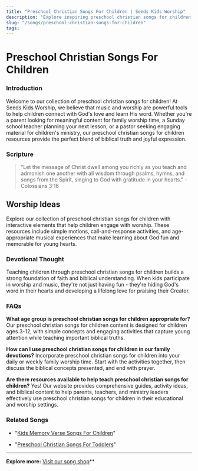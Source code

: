 ```yaml
---
title: "Preschool Christian Songs For Children | Seeds Kids Worship"
description: "Explore inspiring preschool christian songs for children for children's worship and faith development. Biblical music resources for families and ministry."
slug: "/songs/preschool-christian-songs-for-children"
tags:
---
```


# Preschool Christian Songs For Children

### Introduction

Welcome to our collection of preschool christian songs for children! At Seeds Kids Worship, we believe that music and worship are powerful tools to help children connect with God's love and learn His word. Whether you're a parent looking for meaningful content for family worship time, a Sunday school teacher planning your next lesson, or a pastor seeking engaging material for children's ministry, our preschool christian songs for children resources provide the perfect blend of biblical truth and joyful expression.

### Scripture

> "Let the message of Christ dwell among you richly as you teach and admonish one another with all wisdom through psalms, hymns, and songs from the Spirit, singing to God with gratitude in your hearts." - Colossians 3:16

## Worship Ideas

Explore our collection of preschool christian songs for children with interactive elements that help children engage with worship. These resources include simple motions, call-and-response activities, and age-appropriate musical experiences that make learning about God fun and memorable for young hearts.

### Devotional Thought

Teaching children through preschool christian songs for children builds a strong foundation of faith and biblical understanding. When kids participate in worship and music, they're not just having fun - they're hiding God's word in their hearts and developing a lifelong love for praising their Creator.

### FAQs

**What age group is preschool christian songs for children appropriate for?**
Our preschool christian songs for children content is designed for children ages 3-12, with simple concepts and engaging activities that capture young attention while teaching important biblical truths.

**How can I use preschool christian songs for children in our family devotions?**
Incorporate preschool christian songs for children into your daily or weekly family worship time. Start with the activities together, then discuss the biblical concepts presented, and end with prayer.

**Are there resources available to help teach preschool christian songs for children?**
Yes! Our website provides comprehensive guides, activity ideas, and biblical content to help parents, teachers, and ministry leaders effectively use preschool christian songs for children in their educational and worship settings.

### Related Songs

- "[Kids Memory Verse Songs For Children](/songs/kids-memory-verse-songs-for-children/)"

- "[Preschool Christian Songs For Toddlers](/songs/preschool-christian-songs-for-toddlers/)"

---

**Explore more:** [Visit our song shop](https://seedskidsworship.com/shop)**

<!-- Schema Markup -->
<script type="application/ld+json">
{
  "@context": "https://schema.org",
  "@type": "MusicRecording",
  "name": "Preschool Christian Songs For Children",
  "byArtist": {
    "@type": "MusicGroup",
    "name": "Seeds Kids Worship"
  },
  "isFamilyFriendly": true,
  "url": "https://seedskidsworship.com/songs/preschool-christian-songs-for-children/"
}
</script>